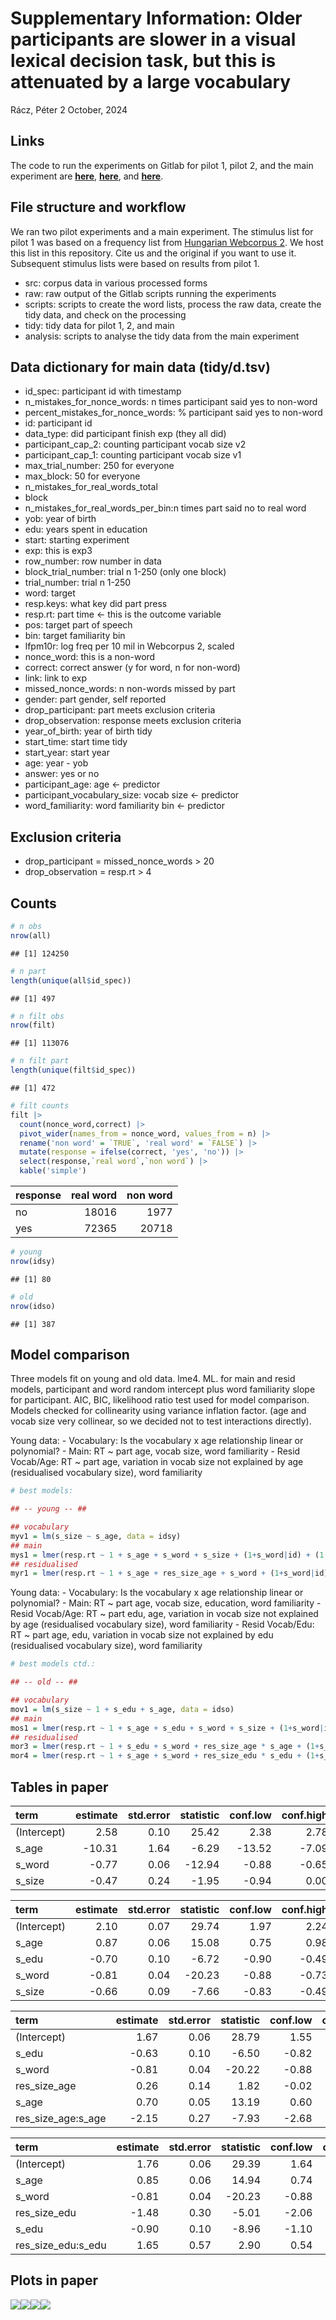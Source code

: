 Supplementary Information: Older participants are slower in a visual
lexical decision task, but this is attenuated by a large vocabulary
================
Rácz, Péter
2 October, 2024

## Links

The code to run the experiments on Gitlab for pilot 1, pilot 2, and the
main experiment are
[**here**](https://gitlab.pavlovia.org/petyaraczbme/lex_span4),
[**here**](https://gitlab.pavlovia.org/petyaraczbme/lendulet_bme_szokiserlet_vegso),
and
[**here**](https://gitlab.pavlovia.org/petyaraczbme/lex-dec-task-random).

## File structure and workflow

We ran two pilot experiments and a main experiment. The stimulus list
for pilot 1 was based on a frequency list from [Hungarian Webcorpus
2](https://hlt.bme.hu/en/resources/webcorpus2). We host this list in
this repository. Cite us and the original if you want to use it.
Subsequent stimulus lists were based on results from pilot 1.

- src: corpus data in various processed forms
- raw: raw output of the Gitlab scripts running the experiments
- scripts: scripts to create the word lists, process the raw data,
  create the tidy data, and check on the processing
- tidy: tidy data for pilot 1, 2, and main
- analysis: scripts to analyse the tidy data from the main experiment

## Data dictionary for main data (tidy/d.tsv)

- id_spec: participant id with timestamp
- n_mistakes_for_nonce_words: n times participant said yes to non-word
- percent_mistakes_for_nonce_words: % participant said yes to non-word
- id: participant id
- data_type: did participant finish exp (they all did)
- participant_cap_2: counting participant vocab size v2
- participant_cap_1: counting participant vocab size v1
- max_trial_number: 250 for everyone
- max_block: 50 for everyone
- n_mistakes_for_real_words_total
- block
- n_mistakes_for_real_words_per_bin:n times part said no to real word
- yob: year of birth
- edu: years spent in education
- start: starting experiment
- exp: this is exp3
- row_number: row number in data
- block_trial_number: trial n 1-250 (only one block)
- trial_number: trial n 1-250
- word: target
- resp.keys: what key did part press
- resp.rt: part time \<- this is the outcome variable
- pos: target part of speech
- bin: target familiarity bin
- lfpm10r: log freq per 10 mil in Webcorpus 2, scaled
- nonce_word: this is a non-word
- correct: correct answer (y for word, n for non-word)
- link: link to exp
- missed_nonce_words: n non-words missed by part
- gender: part gender, self reported
- drop_participant: part meets exclusion criteria
- drop_observation: response meets exclusion criteria
- year_of_birth: year of birth tidy
- start_time: start time tidy
- start_year: start year
- age: year - yob
- answer: yes or no
- participant_age: age \<- predictor
- participant_vocabulary_size: vocab size \<- predictor
- word_familiarity: word familiarity bin \<- predictor

## Exclusion criteria

- drop_participant = missed_nonce_words \> 20
- drop_observation = resp.rt \> 4

## Counts

``` r
# n obs
nrow(all)
```

    ## [1] 124250

``` r
# n part
length(unique(all$id_spec))
```

    ## [1] 497

``` r
# n filt obs
nrow(filt)
```

    ## [1] 113076

``` r
# n filt part
length(unique(filt$id_spec))
```

    ## [1] 472

``` r
# filt counts
filt |> 
  count(nonce_word,correct) |> 
  pivot_wider(names_from = nonce_word, values_from = n) |> 
  rename('non word' = `TRUE`, 'real word' = `FALSE`) |> 
  mutate(response = ifelse(correct, 'yes', 'no')) |> 
  select(response,`real word`,`non word`) |> 
  kable('simple')
```

| response | real word | non word |
|:---------|----------:|---------:|
| no       |     18016 |     1977 |
| yes      |     72365 |    20718 |

``` r
# young
nrow(idsy)
```

    ## [1] 80

``` r
# old
nrow(idso)
```

    ## [1] 387

## Model comparison

Three models fit on young and old data. lme4. ML. for main and resid
models, participant and word random intercept plus word familiarity
slope for participant. AIC, BIC, likelihood ratio test used for model
comparison. Models checked for collinearity using variance inflation
factor. (age and vocab size very collinear, so we decided not to test
interactions directly).

Young data: - Vocabulary: Is the vocabulary x age relationship linear or
polynomial? - Main: RT ~ part age, vocab size, word familiarity - Resid
Vocab/Age: RT ~ part age, variation in vocab size not explained by age
(residualised vocabulary size), word familiarity

``` r
# best models:

## -- young -- ##

## vocabulary
myv1 = lm(s_size ~ s_age, data = idsy)
## main
mys1 = lmer(resp.rt ~ 1 + s_age + s_word + s_size + (1+s_word|id) + (1|word), data = young, REML = F, control = lmerControl(optimizer="bobyqa", optCtrl=list(maxfun=20000)))
## residualised
myr1 = lmer(resp.rt ~ 1 + s_age + res_size_age + s_word + (1+s_word|id) + (1|word), data = young, REML = F, control = lmerControl(optimizer="bobyqa", optCtrl=list(maxfun=20000)))
```

Young data: - Vocabulary: Is the vocabulary x age relationship linear or
polynomial? - Main: RT ~ part age, vocab size, education, word
familiarity - Resid Vocab/Age: RT ~ part edu, age, variation in vocab
size not explained by age (residualised vocabulary size), word
familiarity - Resid Vocab/Edu: RT ~ part age, edu, variation in vocab
size not explained by edu (residualised vocabulary size), word
familiarity

``` r
# best models ctd.:

## -- old -- ##

## vocabulary
mov1 = lm(s_size ~ 1 + s_edu + s_age, data = idso)
## main
mos1 = lmer(resp.rt ~ 1 + s_age + s_edu + s_word + s_size + (1+s_word|id) + (1|word), data = old, REML = F, control = lmerControl(optimizer="bobyqa", optCtrl=list(maxfun=20000)))
## residualised
mor3 = lmer(resp.rt ~ 1 + s_edu + s_word + res_size_age * s_age + (1+s_word|id) + (1|word), data = old, REML = F, control = lmerControl(optimizer="bobyqa", optCtrl=list(maxfun=20000)))
mor4 = lmer(resp.rt ~ 1 + s_age + s_word + res_size_edu * s_edu + (1+s_word|id) + (1|word), data = old, REML = F, control = lmerControl(optimizer="bobyqa", optCtrl=list(maxfun=20000)))
```

## Tables in paper

| term        | estimate | std.error | statistic | conf.low | conf.high |
|:------------|---------:|----------:|----------:|---------:|----------:|
| (Intercept) |     2.58 |      0.10 |     25.42 |     2.38 |      2.78 |
| s_age       |   -10.31 |      1.64 |     -6.29 |   -13.52 |     -7.09 |
| s_word      |    -0.77 |      0.06 |    -12.94 |    -0.88 |     -0.65 |
| s_size      |    -0.47 |      0.24 |     -1.95 |    -0.94 |      0.00 |

| term        | estimate | std.error | statistic | conf.low | conf.high |
|:------------|---------:|----------:|----------:|---------:|----------:|
| (Intercept) |     2.10 |      0.07 |     29.74 |     1.97 |      2.24 |
| s_age       |     0.87 |      0.06 |     15.08 |     0.75 |      0.98 |
| s_edu       |    -0.70 |      0.10 |     -6.72 |    -0.90 |     -0.49 |
| s_word      |    -0.81 |      0.04 |    -20.23 |    -0.88 |     -0.73 |
| s_size      |    -0.66 |      0.09 |     -7.66 |    -0.83 |     -0.49 |

| term               | estimate | std.error | statistic | conf.low | conf.high |
|:-------------------|---------:|----------:|----------:|---------:|----------:|
| (Intercept)        |     1.67 |      0.06 |     28.79 |     1.55 |      1.78 |
| s_edu              |    -0.63 |      0.10 |     -6.50 |    -0.82 |     -0.44 |
| s_word             |    -0.81 |      0.04 |    -20.22 |    -0.88 |     -0.73 |
| res_size_age       |     0.26 |      0.14 |      1.82 |    -0.02 |      0.53 |
| s_age              |     0.70 |      0.05 |     13.19 |     0.60 |      0.80 |
| res_size_age:s_age |    -2.15 |      0.27 |     -7.93 |    -2.68 |     -1.62 |

| term               | estimate | std.error | statistic | conf.low | conf.high |
|:-------------------|---------:|----------:|----------:|---------:|----------:|
| (Intercept)        |     1.76 |      0.06 |     29.39 |     1.64 |      1.88 |
| s_age              |     0.85 |      0.06 |     14.94 |     0.74 |      0.97 |
| s_word             |    -0.81 |      0.04 |    -20.23 |    -0.88 |     -0.73 |
| res_size_edu       |    -1.48 |      0.30 |     -5.01 |    -2.06 |     -0.90 |
| s_edu              |    -0.90 |      0.10 |     -8.96 |    -1.10 |     -0.70 |
| res_size_edu:s_edu |     1.65 |      0.57 |      2.90 |     0.54 |      2.77 |

## Plots in paper

![](figures/plot1-1.png)<!-- -->![](figures/plot1-2.png)<!-- -->![](figures/plot1-3.png)<!-- -->![](figures/plot1-4.png)<!-- -->
